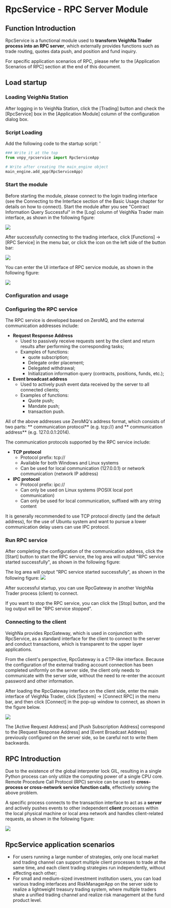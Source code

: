 # RpcService - RPC Server Module

## Function Introduction

RpcService is a functional module used to **transform VeighNa Trader process into an RPC server**, which externally provides functions such as trade routing, quotes data push, and position and fund inquiry.

For specific application scenarios of RPC, please refer to the [Application Scenarios of RPC] section at the end of this document.

## Load startup

### Loading VeighNa Station

After logging in to VeighNa Station, click the [Trading] button and check the [RpcService] box in the [Application Module] column of the configuration dialog box.

### Script Loading

Add the following code to the startup script:
'
```python 3
### Write it at the top
from vnpy_rpcservice import RpcServiceApp

# Write after creating the main_engine object
main_engine.add_app(RpcServiceApp)
```

### Start the module

Before starting the module, please connect to the login trading interface (see the Connecting to the Interface section of the Basic Usage chapter for details on how to connect). Start the module after you see "Contract Information Query Successful" in the [Log] column of VeighNa Trader main interface, as shown in the following figure:  

![](https://vnpy-doc.oss-cn-shanghai.aliyuncs.com/market_radar/1.png) 

After successfully connecting to the trading interface, click [Functions] -> [RPC Service] in the menu bar, or click the icon on the left side of the button bar:

![](https://vnpy-doc.oss-cn-shanghai.aliyuncs.com/rpc_service/1.png) 

You can enter the UI interface of RPC service module, as shown in the following figure:

![](https://vnpy-doc.oss-cn-shanghai.aliyuncs.com/rpc_service/2.png) 

### Configuration and usage

### Configuring the RPC service
The RPC service is developed based on ZeroMQ, and the external communication addresses include:

* **Request Response Address**
    * Used to passively receive requests sent by the client and return results after performing the corresponding tasks;
    * Examples of functions:
        * quote subscription;
        * Delegate order placement;
        * Delegated withdrawal;
        * Initialization information query (contracts, positions, funds, etc.);
* **Event broadcast address**
    * Used to actively push event data received by the server to all connected clients;
    * Examples of functions:
        * Quote push;
        * Mandate push;
        * transaction push.

All of the above addresses use ZeroMQ's address format, which consists of two parts: ** communication protocol** (e.g. tcp://) and ** communication address** (e.g. 127.0.0.1:2014).

The communication protocols supported by the RPC service include:

* **TCP protocol**
    * Protocol prefix: tcp://
    * Available for both Windows and Linux systems
    * Can be used for local communication (127.0.0.1) or network communication (network IP address)
* **IPC protocol**
    * Protocol prefix: ipc://
    * Can only be used on Linux systems (POSIX local port communication)
    * Can only be used for local communication, suffixed with any string content

It is generally recommended to use TCP protocol directly (and the default address), for the use of Ubuntu system and want to pursue a lower communication delay users can use IPC protocol.

### Run RPC service

After completing the configuration of the communication address, click the [Start] button to start the RPC service, the log area will output "RPC service started successfully", as shown in the following figure:

The log area will output "RPC service started successfully", as shown in the following figure: ![](https://vnpy-doc.oss-cn-shanghai.aliyuncs.com/rpc_service/3.png) 

After successful startup, you can use RpcGateway in another VeighNa Trader process (client) to connect.

If you want to stop the RPC service, you can click the [Stop] button, and the log output will be "RPC service stopped".


### Connecting to the client

VeighNa provides RpcGateway, which is used in conjunction with RpcService, as a standard interface for the client to connect to the server and conduct transactions, which is transparent to the upper layer applications.

From the client's perspective, RpcGateway is a CTP-like interface. Because the configuration of the external trading account connection has been completed uniformly on the server side, the client only needs to communicate with the server side, without the need to re-enter the account password and other information.

After loading the RpcGateway interface on the client side, enter the main interface of VeighNa Trader, click [System] -> [Connect RPC] in the menu bar, and then click [Connect] in the pop-up window to connect, as shown in the figure below.

![](https://vnpy-doc.oss-cn-shanghai.aliyuncs.com/rpc_service/5.png)

The [Active Request Address] and [Push Subscription Address] correspond to the [Request Response Address] and [Event Broadcast Address] previously configured on the server side, so be careful not to write them backwards.


## RPC Introduction

Due to the existence of the global interpreter lock GIL, resulting in a single Python process can only utilize the computing power of a single CPU core. Remote Procedure Call Protocol (RPC) service can be used to **cross-process or cross-network service function calls**, effectively solving the above problem.

A specific process connects to the transaction interface to act as a **server** and actively pushes events to other independent **client** processes within the local physical machine or local area network and handles client-related requests, as shown in the following figure:

![](https://vnpy-doc.oss-cn-shanghai.aliyuncs.com/rpc_service/7.png)

## RpcService application scenarios

- For users running a large number of strategies, only one local market and trading channel can support multiple client processes to trade at the same time, and each client trading strategies run independently, without affecting each other;
- For small and medium-sized investment institution users, you can load various trading interfaces and RiskManagerApp on the server side to realize a lightweight treasury trading system, where multiple traders share a unified trading channel and realize risk management at the fund product level.
